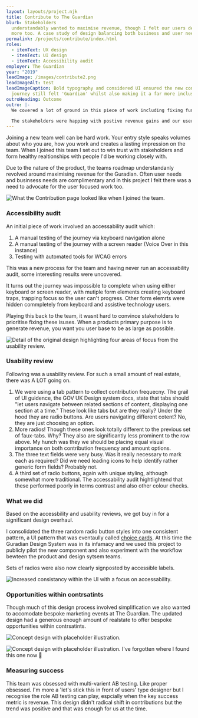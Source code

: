 ```yaml
---
layout: layouts/project.njk
title: Contribute to The Guardian
blurb: Stakeholders
  understandably wanted to maximise revenue, though I felt our users deserved
  more too. A case study of design balancing both business and user needs on The Guardians revenue and Subscriptions team. 
permalink: /projects/contribute/index.html
roles:
  - itemText: UX design
  - itemText: UI design
  - itemText: Accessibility audit
employer: The Guardian
year: "2019"
leadImage: /images/contribute2.png
leadImageAlt: test
leadImageCaption: Bold typography and considered UI ensured the new contribution
  journey still felt 'Guardian' whilst also making it a far more inclusive experience.
outroHeading: Outcome
outro: |-
  We covered a lot of ground in this piece of work including fixing fundamental accessabiliy and usability issues, piloting new design sytem components and visually evolving our contrubution journey.

  The stakeholders were happing with postive revenue gains and our users were given a significatnly improved experince. 
---
```


Joining a new team well can be hard work. Your entry style speaks volumes about who you are, how you work and creates a lasting impression on the team. When I joined this team I set out to win trust with stakeholders and form healthy realtionships with people I'd be working closely with.    

Due to the nature of the product, the teams roadmap understandanly revolved around maximising revenue for the Guradian. Often user needs and businsess needs are complimentary and in this project I felt there was a need to advocate for the user focused work too.  

![](/images/the-before.png "What the Contribution page looked like when I joined the team.")

### Accessibility audit

An initial piece of work involved an accessability audit which:

1. A manual testing of the journey via keyboard navigation alone
2. A manual testing of the journey with a screen reader (Voice Over in this instance)
3. Testing with automated tools for WCAG errors

This was a new process for the team and having never run an accessability audit, some interesting results were uncovered. 

It turns out the journey was impossible to complete when using either keyboard or screen reader, with mutiple form elements creating keyboard traps, trapping focus so the user can't progress. Other form elemrts were hidden commpletely from keyboard and assistive technology users. 

Playing this back to the team, it wasnt hard to convince stakeholders to prioritise fixing these isuses. When a products primary purpose is to generate revenue, you want you user base to be as large as possible.

![](/images/breakdown.png "Detail of the original design highlighting four areas of focus from the usability review.")

### Usability review

Following was a usability review. For such a small amount of real estate, there was A LOT going on.

1. We were using a tab pattern to collect contribution frequecny. The grail of UI guidence, the GOV UK Design system docs, state that tabs should "let users navigate between related sections of content, displaying one section at a time." These look like tabs but are they really? Under the hood they are radio buttons. Are users navigating different cotent? No, they are just choosing an option. 
2. More radios! Though these ones look totally different to the previous set of faux-tabs. Why? They also are significantly less prominent to the row above. My hunch was they we should be placing equal visual importance on both contribution frequency and amount options.
3. The three text fields were very busy. Was it really necessary to mark each as required? Did we need leading icons to help identify rather generic form fields? Probably not.
4. A third set of radio buttons, again with unique styling, although somewhat more traditional. The accessability audit hightlightend that these performed poorly in terms contrast and also other colour checks. 

### What we did

Based on the accessbility and usability reviews, we got buy in for a significant design overhaul.

I consolidated the three random radio button styles into one consistent pattern, a UI pattern that was eventaully called <a href="https://guardian.github.io/source/?path=/story/choicecard--single-state-light" target="_blank">choice cards</a>. At this time the Guradian Design System was in its infamacy and we used this project to publicly pilot the new component and also experiment with the workflow bewteen the product and design sytsem teams.

Sets of radios were also now clearly signposted by accessible labels.

![](/images/choice-cards.png "Increased consistancy within the UI with a focus on accessability.")

### Opportunities within contrsatints   

Though much of this design process involved simplification we also wanted to accomodate bespoke marketing events at The Guardian. The updated design had a generous enough amount of realstate to offer bespoke opportunities within contrsatints.

![](/images/earth.jpg "Concept design with placeholder illustration.")

![](/images/free.jpg "Concept design with placeholder illustration. I've forgotten where I found this one now 😬")

### Measuring success   

This team was obsessed with multi-varient AB testing. Like proper obsessed. I'm more a 'let's stick this in  front of users' type designer but I recognise the role AB testing can play, espcially when the key success metric is revenue. This design didn't radical shift in contributions but the trend was positive and that was enough for us at the time.